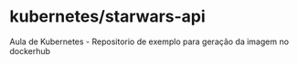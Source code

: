 # kubernetes/starwars-api
Aula de Kubernetes - Repositorio de exemplo para geração da imagem no dockerhub

